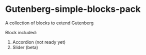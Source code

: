 # Gutenberg-simple-blocks-pack
A collection of blocks to extend Gutenberg

Block included:
1. Accordion (not ready yet)
2. Slider (beta)
